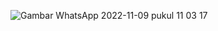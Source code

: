 ![Gambar WhatsApp 2022-11-09 pukul 11 03 17](https://user-images.githubusercontent.com/99938094/201007509-bdb30f4f-24fa-4a74-8cc3-74aec4a156f9.jpg)
